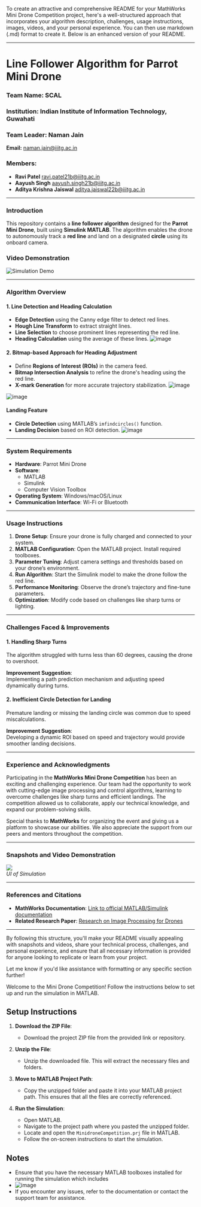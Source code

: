 To create an attractive and comprehensive README for your MathWorks Mini Drone Competition project, here's a well-structured approach that incorporates your algorithm description, challenges, usage instructions, images, videos, and your personal experience. You can then use markdown (.md) format to create it. Below is an enhanced version of your README.

---

# **Line Follower Algorithm for Parrot Mini Drone**

### **Team Name:** SCAL  
### **Institution:** Indian Institute of Information Technology, Guwahati  
### **Team Leader:** Naman Jain  
**Email:** [naman.jain@iiitg.ac.in](mailto:naman.jain@iiitg.ac.in)  
### **Members:**  
- **Ravi Patel** [ravi.patel21b@iiitg.ac.in](mailto:ravi.patel21b@iiitg.ac.in)  
- **Aayush Singh** [aayush.singh21b@iiitg.ac.in](mailto:aayush.singh21b@iiitg.ac.in)  
- **Aditya Krishna Jaiswal** [aditya.jaiswal22b@iiitg.ac.in](mailto:aditya.jaiswal22b@iiitg.ac.in)  

---

### **Introduction**

This repository contains a **line follower algorithm** designed for the **Parrot Mini Drone**, built using **Simulink MATLAB**. The algorithm enables the drone to autonomously track a **red line** and land on a designated **circle** using its onboard camera.

### Video Demonstration


![Simulation Demo](https://github.com/Naman-jain-01/MathWorks_MiniDrone_Control_System/blob/main/3fa8751a-a785-41a9-8567-53c4f4ddd4ac.gif)



---

### **Algorithm Overview**

#### **1. Line Detection and Heading Calculation**
- **Edge Detection** using the Canny edge filter to detect red lines.
- **Hough Line Transform** to extract straight lines.
- **Line Selection** to choose prominent lines representing the red line.
- **Heading Calculation** using the average of these lines.
![image](https://github.com/Naman-jain-01/MathWorks_MiniDrone_Control_System/blob/main/Screenshot%202024-09-10%20011150.png)

#### **2. Bitmap-based Approach for Heading Adjustment**
- Define **Regions of Interest (ROIs)** in the camera feed.
- **Bitmap Intersection Analysis** to refine the drone's heading using the red line.
- **X-mark Generation** for more accurate trajectory stabilization.
![image](https://github.com/Naman-jain-01/MathWorks_MiniDrone_Control_System/blob/main/Screenshot%202024-09-10%20011156.png)

![image](https://github.com/Naman-jain-01/MathWorks_MiniDrone_Control_System/blob/main/Untitled%20video%20-%20Made%20with%20Clipchamp.gif)

#### **Landing Feature**
- **Circle Detection** using MATLAB’s `imfindcircles()` function.
- **Landing Decision** based on ROI detection.
![image](https://github.com/Naman-jain-01/MathWorks_MiniDrone_Control_System/blob/main/Screenshot%202024-09-10%20011206.png)


---

### **System Requirements**
- **Hardware**: Parrot Mini Drone
- **Software**:  
  - MATLAB  
  - Simulink  
  - Computer Vision Toolbox  
- **Operating System**: Windows/macOS/Linux
- **Communication Interface**: Wi-Fi or Bluetooth

---

### **Usage Instructions**

1. **Drone Setup**: Ensure your drone is fully charged and connected to your system.
2. **MATLAB Configuration**: Open the MATLAB project. Install required toolboxes.
3. **Parameter Tuning**: Adjust camera settings and thresholds based on your drone’s environment.
4. **Run Algorithm**: Start the Simulink model to make the drone follow the red line.
5. **Performance Monitoring**: Observe the drone’s trajectory and fine-tune parameters.
6. **Optimization**: Modify code based on challenges like sharp turns or lighting.

---

### **Challenges Faced & Improvements**

#### **1. Handling Sharp Turns**  
The algorithm struggled with turns less than 60 degrees, causing the drone to overshoot.

**Improvement Suggestion**:  
Implementing a path prediction mechanism and adjusting speed dynamically during turns.

#### **2. Inefficient Circle Detection for Landing**  
Premature landing or missing the landing circle was common due to speed miscalculations.

**Improvement Suggestion**:  
Developing a dynamic ROI based on speed and trajectory would provide smoother landing decisions.

---

### **Experience and Acknowledgments**

Participating in the **MathWorks Mini Drone Competition** has been an exciting and challenging experience. Our team had the opportunity to work with cutting-edge image processing and control algorithms, learning to overcome challenges like sharp turns and efficient landings. The competition allowed us to collaborate, apply our technical knowledge, and expand our problem-solving skills.

Special thanks to **MathWorks** for organizing the event and giving us a platform to showcase our abilities. We also appreciate the support from our peers and mentors throughout the competition.

---

### **Snapshots and Video Demonstration**

[![](#image-of-path)](![image](https://github.com/Naman-jain-01/MathWorks_MiniDrone_Control_System/blob/main/Screenshot%202024-09-10%20010021.png)
)  
*UI of Simulation*



---

### **References and Citations**

- **MathWorks Documentation**: [Link to official MATLAB/Simulink documentation](#)  
- **Related Research Paper**: [Research on Image Processing for Drones](#)

---

By following this structure, you'll make your README visually appealing with snapshots and videos, share your technical process, challenges, and personal experience, and ensure that all necessary information is provided for anyone looking to replicate or learn from your project.

Let me know if you'd like assistance with formatting or any specific section further!


Welcome to the Mini Drone Competition! Follow the instructions below to set up and run the simulation in MATLAB.

## Setup Instructions

1. **Download the ZIP File**:
   - Download the project ZIP file from the provided link or repository.

2. **Unzip the File**:
   - Unzip the downloaded file. This will extract the necessary files and folders.

3. **Move to MATLAB Project Path**:
   - Copy the unzipped folder and paste it into your MATLAB project path. This ensures that all the files are correctly referenced.

4. **Run the Simulation**:
   - Open MATLAB.
   - Navigate to the project path where you pasted the unzipped folder.
   - Locate and open the `MinidroneCompetition.prj` file in MATLAB.
   - Follow the on-screen instructions to start the simulation.

## Notes

- Ensure that you have the necessary MATLAB toolboxes installed for running the simulation which includes
- ![image](https://github.com/user-attachments/assets/d11f9bcb-e0e1-4ff0-a8c1-55adb891c6af)
- If you encounter any issues, refer to the documentation or contact the support team for assistance.
